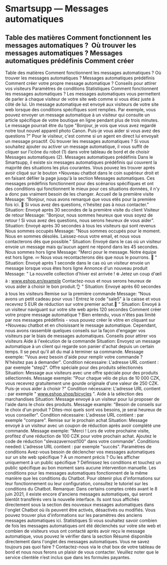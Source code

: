# Smartsupp — Messages automatiques
## Table des matières Comment fonctionnent les messages automatiques ?  Où trouver les messages automatiques ? Messages automatiques prédéfinis Comment créer 
Table des matières
Comment fonctionnent les messages automatiques ?
Où trouver les messages automatiques ?
Messages automatiques prédéfinis
Comment créer votre propre message automatique ?
Conseils pour attirer vos visiteurs
Paramètres de conditions
Statistiques 
Comment fonctionnent les messages automatiques ?
Les messages automatiques vous permettent de parler à chaque visiteur de votre site web comme si vous étiez juste à côté de lui.
Un message automatique est envoyé aux visiteurs de votre site web lorsque des conditions spécifiques sont remplies. Par exemple, vous pouvez envoyer un message automatique à un visiteur qui consulte un article spécifique de votre boutique en ligne pendant plus de trois minutes. Le message pourrait être du type "Bonjour, je vois que vous avez regardé notre tout nouvel appareil photo Canon. Puis-je vous aider si vous avez des questions ?" Pour le visiteur, c'est comme si un agent en direct lui envoyait un message proactif.
Où trouver les messages automatiques ?
Si vous souhaitez ajouter ou activer un message automatique, il vous suffit de cliquer sur l'icône du robot (1) dans votre tableau de bord et de choisir Messages automatiques (2).
Messages automatiques prédéfinis
Dans le Smartsupp, il existe six messages automatiques prédéfinis qui couvrent la majorité des situations les plus courantes. Vous pouvez les trouver après avoir cliqué sur le bouton +Nouveau chatbot dans le coin supérieur droit et en faisant défiler la page jusqu'à la section Messages automatiques. Ces messages prédéfinis fonctionnent pour des scénarios spécifiques et ont des conditions qui fonctionnent le mieux pour ces situations données, il n'y a donc pas vraiment besoin de les changer.
Accueil de la première visite
Message: “Bonjour, nous avons remarqué que vous etês pour la première fois ici. 👋 Si vous avez des questions, n'hésitez pas à nous contacter." 
Situation: Envoyé après 30 secondes de la première visite du client
Visiteur de retour
Message: "Bonjour, nous sommes heureux que vous soyez de retour ! Si vous avez des questions, nous serons heureux de vous aider". 
Situation: Envoyé après 30 secondes à tous les visiteurs qui sont revenus
Nous sommes occupés
Message: "Nous sommes occupés pour le moment. Nous en sommes désolés. Laissez-nous votre email, et nous vous contacterons dès que possible." 
Situation: Envoyé dans le cas où un visiteur envoie un message mais qu'aucun agent ne répond dans les 45 secondes.
Nous sommes hors ligne
Message: "Merci pour le message. Notre équipe est hors ligne. 💤 Nous vous recontacterons dès que nous le pourrons. 🙂 "
Situation: Envoyé après 1 seconde dans le cas où un visiteur envoie un message lorsque vous êtes hors ligne
Annonce d'un nouveau produit
Message: " La nouvelle collection d'hiver est arrivée ! ❄️ Jetez un coup d'œil à : www.eshop.en/example Contactez-nous et nous serons heureux de vous aider à choisir le bon produit.👌 "
Situation: Envoyé après 60 secondes à tous les visiteurs
Remise sur la première commande
Message: “Nous avons un petit cadeau pour vous ! Entrez le code "sale5" à la caisse et vous recevrez 5 EUR de réduction sur votre premier achat.💸 "
Situation: Envoyé à un visiteur naviguant sur votre site web après 120 secondes
Comment créer votre propre message automatique ?
Bien entendu, vous n'êtes pas limité par nos messages prédéfinis - vous pouvez créer le vôtre en cliquant sur +Nouveau chatbot et en choisissant le message automatique.
Cependant, nous avons rassemblé quelques conseils sur la façon d'engager vos visiteurs par le biais de messages automatiques.
Conseils pour attirer vos visiteurs
Aide à l'exécution de la commande
Situation: Envoyez un message automatique à un client qui regarde son panier d'achat depuis un certain temps. Il se peut qu'il ait du mal à terminer sa commande.
Message exemple: "Vous avez besoin d'aide pour remplir votre commande ? N'hésitez pas à demander". 
Condition nécessaire: L'adresse URL contient : par exemple "step2".
Offre spéciale pour des produits sélectionnés
Situation: Message aux visiteurs avec une offre spéciale pour des produits sélectionnés.
Message exemple: "Pour chaque vélo de plus de 10 000 CZK, vous recevrez gratuitement une gourde originale d'une valeur de 250 CZK. Puis-je vous aider à choisir ?" 
Condition nécessaire: L'adresse URL contient : par exemple " www.eshop.shop/bicycles ".
Aide à la sélection des marchandises
Situation: Message envoyé à un visiteur pour lui proposer de l'aide dans le choix des produits.
Message example: "Besoin de conseils sur le choix d'un produit ? Dites-moi quels sont vos besoins, je serai heureux de vous conseiller". 
Condition nécessaire: L'adresse URL contient : par exemple "compare".
Remise sur le prochain achat
Situation: Message envoyé à un visiteur avec un coupon de réduction après avoir complété une commande.
Message exemple: "Merci ! Lors de votre prochaine visite, profitez d'une réduction de 100 CZK pour votre prochain achat. Ajoutez le code de réduction "slevazavernost100" dans votre commande". 
Conditions needed: L'adresse URL contient : par exemple "succès".
Paramètres de conditions
Avez-vous besoin de déclencher vos messages automatiques sur un site web spécifique ? À un moment précis ? Ou les afficher uniquement à un public spécifique ? Définissez les conditions et touchez un public spécifique au bon moment sans aucune intervention manuelle.
Les conditions pour les messages automatiques fonctionnent de la même manière que les conditions du Chatbot. Pour obtenir plus d'informations sur leur fonctionnement ou leur configuration, consultez le tutoriel sur les conditions du Chatbot.
Remarque: Dans certains comptes créés avant le 8 juin 2021, il existe encore d'anciens messages automatiques, qui seront bientôt transférés vers la nouvelle interface. Ils sont tous affichés directement sous la section des nouveaux messages automatiques dans l'onglet Chatbot où ils peuvent être activés, désactivés ou modifiés. Vous pouvez trouver plus d'informations sur les paramètres des anciens messages automatiques ici.
Statistiques
Si vous souhaitez savoir combien de fois les messages automatiques ont été déclenchés sur votre site web et combien de visiteurs vous ont contacté après avoir reçu le message automatique, vous pouvez le vérifier dans la section Résumé disponible directement dans l'onglet des messages automatiques.
Vous ne savez toujours pas quoi faire ? Contactez-nous via le chat box de votre tableau de bord et nous nous ferons un plaisir de vous contacter. Veuillez noter que le service clientèle n’est inclus que dans les formules payantes.

